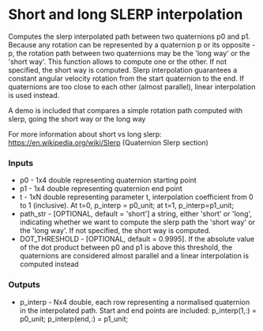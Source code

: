 # Short and long SLERP interpolation
Computes the slerp interpolated path between two quaternions p0 and p1. Because any rotation can be represented by a quaternion p or its opposite -p, the rotation path between two quaternions may be the 'long way' or the 'short way'. This function allows to compute one or the other. If not specified, the short way is computed. Slerp interpolation guarantees a constant angular velocity rotation from the start quaternion to the end. If quaternions are too close to each other (almost parallel), linear interpolation is used instead.

A demo is included that compares a simple rotation path computed with slerp, going the short way or the long way

For more information about short vs long slerp: https://en.wikipedia.org/wiki/Slerp (Quaternion Slerp section)

### Inputs
* p0 - 1x4 double representing quaternion starting point
* p1 - 1x4 double representing quaternion end point
* t - 1xN double representing parameter t, interpolation coefficient from 0 to 1 (inclusive). At t=0, p_interp = p0_unit; at t=1, p_interp=p1_unit;
* path_str - [OPTIONAL, default = 'short'] a string, either 'short' or 'long', indicating whether we want to compute the slerp path the 'short way' or the 'long way'. If not specified, the short way is computed.
* DOT_THRESHOLD - [OPTIONAL, default = 0.9995]. If the absolute value of the dot product between p0 and p1 is above this threshold, the quaternions are considered almost parallel and a linear interpolation is computed instead


### Outputs
* p_interp - Nx4 double, each row representing a normalised quaternion in the interpolated path. Start and end points are included: p_interp(1,:) = p0_unit; p_interp(end,:) = p1_unit;
